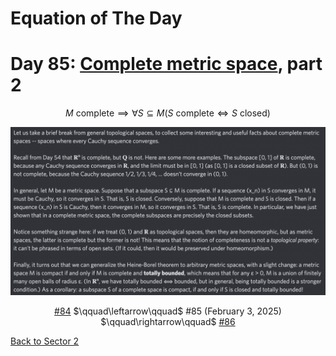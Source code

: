 # Equation of The Day

# Day 85: [Complete metric space](https://en.wikipedia.org/wiki/Complete_metric_space), part 2

$$M\text{ complete}\implies\forall S\subseteq M(S\text{ complete}\iff S\text{ closed})$$

<picture><img alt="Day 85" src="0085.png"></picture>

<center><a href="0084.html">#84</a> $\qquad\leftarrow\qquad$ #85 (February 3, 2025) $\qquad\rightarrow\qquad$ <a href="0086.html">#86</a></center>

[Back to Sector 2](../64-127.md)

<script data-goatcounter="https://zswu.goatcounter.com/count" async src="//gc.zgo.at/count.js"></script>
<script src="https://utteranc.es/client.js" repo="12AbBa/eotd" issue-term="pathname" theme="github-light" crossorigin="anonymous" async> </script>